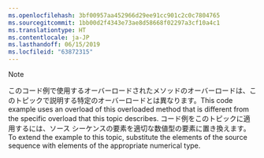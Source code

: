 ```yaml
---
ms.openlocfilehash: 3bf00957aa452966d29ee91cc901c2c0c7804765
ms.sourcegitcommit: 1bb00d2f4343e73ae8d58668f02297a3cf10a4c1
ms.translationtype: HT
ms.contentlocale: ja-JP
ms.lasthandoff: 06/15/2019
ms.locfileid: "63872315"
---
```

> [!NOTE]
>  <span data-ttu-id="b6927-101">このコード例で使用するオーバーロードされたメソッドのオーバーロードは、このトピックで説明する特定のオーバーロードとは異なります。</span><span class="sxs-lookup"><span data-stu-id="b6927-101">This code example uses an overload of this overloaded method that is different from the specific overload that this topic describes.</span></span> <span data-ttu-id="b6927-102">コード例をこのトピックに適用するには、ソース シーケンスの要素を適切な数値型の要素に置き換えます。</span><span class="sxs-lookup"><span data-stu-id="b6927-102">To extend the example to this topic, substitute the elements of the source sequence with elements of the appropriate numerical type.</span></span>